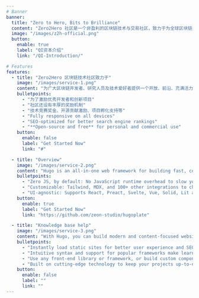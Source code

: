 ```yaml
---
# Banner
banner:
  title: "Zero to Hero, Bits to Brilliance"
  content: "Zero2Hero 社区是一个非盈利的区块链技术与交易社区，致力于为全球区块链开发者、研究人员、行业从业者和爱好者提供一个开放、共享的交流平台。我们专注于区块链技术的研究与实践，涵盖智能合约、去中心化应用（DApp）、链上交易、市场趋势分析等多个领域。"
  image: "/images/z2h-official.png"
  button:
    enable: true
    label: "QI资本介绍"
    link: "/QI-Introduction/"

# Features
features:
  - title: "Zero2Hero 区块链技术社区致力于"
    image: "/images/service-1.png"
    content: "为广大区块链开发者、研究人员及技术爱好者提供一个开放、前沿、充满活力的技术交流与合作平台"
    bulletpoints:
      - "为了激励优秀开发者和创新项目"
      - "社区还设有丰厚的奖励机制"
      - "技术竞赛奖金、开源贡献激励、项目孵化支持等"
      - "Fully responsive on all devices"
      - "SEO-optimized for better search engine rankings"
      - "**Open-source and free** for personal and commercial use"
    button:
      enable: false
      label: "Get Started Now"
      link: "#"

  - title: "Overview"
    image: "/images/service-2.png"
    content: "Hugo is an all-in-one web framework for building fast, content-focused websites. It offers a range of exciting features for developers and website creators. Some of the key features are:"
    bulletpoints:
      - "Zero JS, by default: No JavaScript runtime overhead to slow you down."
      - "Customizable: Tailwind, MDX, and 100+ other integrations to choose from."
      - "UI-agnostic: Supports React, Preact, Svelte, Vue, Solid, Lit and more."
    button:
      enable: true
      label: "Get Started Now"
      link: "https://github.com/zeon-studio/hugoplate"

  - title: "Knowledge base help"
    image: "/images/service-3.png"
    content: "With Hugo, you can build modern and content-focused websites without sacrificing performance or ease of use."
    bulletpoints:
      - "Instantly load static sites for better user experience and SEO."
      - "Intuitive syntax and support for popular frameworks make learning and using Hugo a breeze."
      - "Use any front-end library or framework, or build custom components, for any project size."
      - "Built on cutting-edge technology to keep your projects up-to-date with the latest web standards."
    button:
      enable: false
      label: ""
      link: ""
---
```

